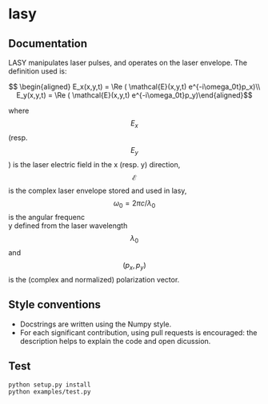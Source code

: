 # lasy

## Documentation

LASY manipulates laser pulses, and operates on the laser envelope. The definition used is:

```math
   \begin{aligned}
   E_x(x,y,t) = \Re ( \mathcal{E}(x,y,t) e^{-i\omega_0t}p_x)\\
   E_y(x,y,t) = \Re ( \mathcal{E}(x,y,t) e^{-i\omega_0t}p_y)\end{aligned}
```

where $$E_x$$ (resp. $$E_y$$) is the laser electric field in the x (resp. y) direction, $$\mathcal{E}$$ is the complex laser envelope stored and used in lasy, $$\omega_0 = 2\pi c/\lambda_0$$ is the angular frequenc\
y defined from the laser wavelength $$\lambda_0$$ and $$(p_x,p_y)$$ is the (complex and normalized) polarization vector.
 
## Style conventions

- Docstrings are written using the Numpy style.
- For each significant contribution, using pull requests is encouraged: the description helps to explain the code and open dicussion.

## Test

```bash
python setup.py install
python examples/test.py
```
